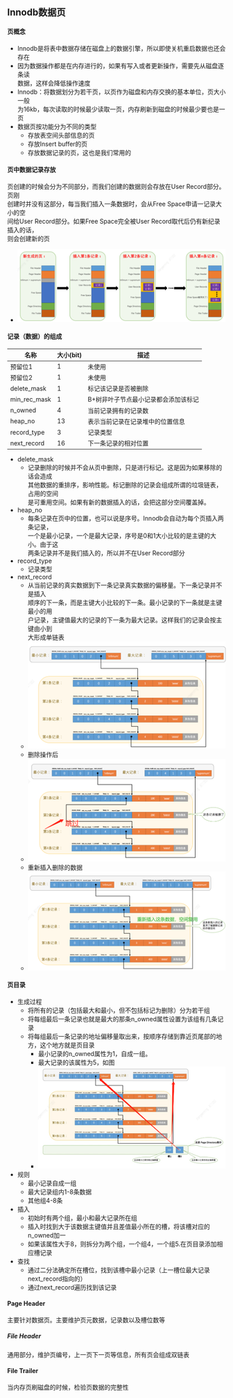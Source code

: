 ## Innodb数据页  

#### 页概念
- Innodb是将表中数据存储在磁盘上的数据引擎，所以即使关机重启数据也还会存在  
- 因为数据操作都是在内存进行的，如果有写入或者更新操作，需要先从磁盘逐条读  
数据，这样会降低操作速度  
- Innodb：将数据划分为若干页，以页作为磁盘和内存交换的基本单位，页大小一般  
为16kb，每次读取的时候最少读取一页，内存刷新到磁盘的时候最少要也是一页  
- 数据页按功能分为不同的类型  
    - 存放表空间头部信息的页
    - 存放Insert buffer的页
    - 存放数据记录的页，这也是我们常用的  

#### 页中数据记录存放  
页创建的时候会分为不同部分，而我们创建的数据则会存放在User Record部分。页刚  
创建时并没有这部分，每当我们插入一条数据时，会从Free Space申请一记录大小的空  
间给User Record部分。如果Free Space完全被User Record取代后仍有新纪录插入的话，  
则会创建新的页  
- ![页结构!](./pic/page.png "页")  

#### 记录（数据）的组成  
|名称   |大小(bit)   |描述   |
|---|---|---|
|预留位1   |1  |未使用   |
|预留位2   |1   |未使用   |
|delete_mask|1  |标记该记录是否被删除   |
|min_rec_mask   |1   |B+树非叶子节点最小记录都会添加该标记   |
|n_owned   |4   |当前记录拥有的记录数   |
|heap_no   |13   |表示当前记录在记录堆中的位置信息   |
|record_type   |3   |记录类型   |
|next_record   |16   |下一条记录的相对位置  
- delete_mask  
    - 记录删除的时候并不会从页中删除，只是进行标记。这是因为如果移除的话会造成  
    其他数据的重排序，影响性能。标记删除的记录会组成所谓的垃圾链表，占用的空间  
    是可重用空间。如果有新的数据插入的话，会把这部分空间覆盖掉。
- heap_no
    - 每条记录在页中的位置，也可以说是序号。Innodb会自动为每个页插入两条记录，  
    一个是最小记录，一个是最大记录，序号是0和1大小比较的是主键的大小。由于这  
    两条记录并不是我们插入的，所以并不在User Record部分  
- record_type  
    - 记录类型  
- next_record  
    - 从当前记录的真实数据到下一条记录真实数据的偏移量。下一条记录并不是插入  
    顺序的下一条，而是主键大小比较的下一条。最小记录的下一条就是主键最小的用  
    户记录，主键值最大的记录的下一条为最大记录。这样我们的记录会按主键由小到  
    大形成单链表   
    - ![Next_Record!](./pic/next_record.png "Next_Record")   
    - 删除操作后  
    - ![delete!](./pic/del_record.png "删除")  
    - 重新插入删除的数据  
    - ![insert!](./pic/insert_record.png "插入")  

#### 页目录
- 生成过程
    - 将所有的记录（包括最大和最小，但不包括标记为删除）分为若干组
    - 将每组最后一条记录也就是最大的那条n_owned属性设置为该组有几条记录
    - 将每组最后一条记录的地址偏移量取出来，按顺序存储到靠近页尾部的地方，这个地方就是页目录
        - 最小记录的n_owned属性为1，自成一组。
        - 最大记录的该属性为5，如图  
        - ![dir!](./pic/page_dir.png "结构")  
- 规则
    - 最小记录自成一组
    - 最大记录组内1-8条数据
    - 其他组4-8条
- 插入  
    - 初始时有两个组，最小和最大记录所在组
    - 插入时找到大于该数据主键值并且差值最小所在的槽，将该槽对应的n_owned加一
    - 如果该属性大于8，则拆分为两个组，一个组4，一个组5.在页目录添加相应槽记录
- 查找
    - 通过二分法确定所在槽位，找到该槽中最小记录（上一槽位最大记录next_record指向的）
    - 通过next_record遍历找到该记录
#### Page Header
主要针对数据页。主要维护页元数据，记录数以及槽位数等  

##### File Header  
通用部分，维护页编号，上一页下一页等信息，所有页会组成双链表  

#### File Trailer  
当内存页刷磁盘的时候，检验页数据的完整性